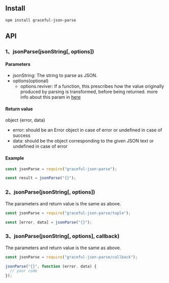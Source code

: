 ## Install

```bash
npm install graceful-json-parse
```

## API

### 1、jsonParse(jsonString[, options])

#### Parameters

- jsonString: The string to parse as JSON.
- options(optional)
  - options.reviver: If a function, this prescribes how the value originally produced by parsing is transformed, before being returned. more info about this param in [here](https://developer.mozilla.org/en-US/docs/Web/JavaScript/Reference/Global_Objects/JSON/parse#Example.3A_Using_the_reviver_parameter)

#### Return value

object {error, data}

- error: should be an Error object in case of error or undefined in case of success
- data: should be the object corresponding to the given JSON text or undefined in case of error

#### Example

```js
const jsonParse = require("graceful-json-parse");

const result = jsonParse("{}");
```

### 2、jsonParse(jsonString[, options])

The parameters and return value is the same as above.

```js
const jsonParse = require("graceful-json-parse/tuple");

const [error, data] = jsonParse("{}");
```

### 3、jsonParse(jsonString[, options], callback)

The parameters and return value is the same as above.

```js
const jsonParse = require("graceful-json-parse/callback");

jsonParse("{}", function (error, data) {
  // your code
});
```
